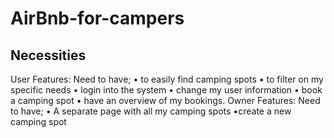 # AirBnb-for-campers
## Necessities 
User Features: Need to have;
• to easily find camping spots
• to filter on my specific needs
• login into the system
• change my user information
• book a camping spot
• have an overview of my bookings. 
Owner Features: Need to have; 
• A separate page with all my camping  spots 
•create a new camping spot
